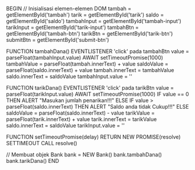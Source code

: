 BEGIN
   // Inisialisasi elemen-elemen DOM
   tambah = getElementById('tambah')
   tarik = getElementById('tarik')
   saldo = getElementById('saldo')
   tambahInput = getElementById('tambah-input')
   tarikInput = getElementById('tarik-input')
   tambahBtn = getElementById('tambah-btn')
   tarikBtn = getElementById('tarik-btn')
   submitBtn = getElementById('submit-btn')

   FUNCTION tambahDana()
      EVENTLISTENER 'click' pada tambahBtn
         value = parseFloat(tambahInput.value)
         AWAIT setTimeoutPromise(1000)
         tambahValue = parseFloat(tambah.innerText) + value
         saldoValue = parseFloat(saldo.innerText) + value
         tambah.innerText = tambahValue
         saldo.innerText = saldoValue
         tambahInput.value = ''

   FUNCTION tarikDana()
      EVENTLISTENER 'click' pada tarikBtn
         value = parseFloat(tarikInput.value)
         AWAIT setTimeoutPromise(1000)
         IF value == 0 THEN
            ALERT "Masukan jumlah penarikan!!!"
         ELSE IF value > parseFloat(saldo.innerText) THEN
            ALERT "Saldo anda tidak Cukup!!!"
         ELSE
            saldoValue = parseFloat(saldo.innerText) - value
            tarikValue = parseFloat(tarik.innerText) + value
            tarik.innerText = tarikValue
            saldo.innerText = saldoValue
            tarikInput.value = ''

   FUNCTION setTimeoutPromise(delay)
      RETURN NEW PROMISE(resolve)
         SETTIMEOUT
            CALL resolve()

   // Membuat objek Bank
   bank = NEW Bank()
   bank.tambahDana()
   bank.tarikDana()
END
